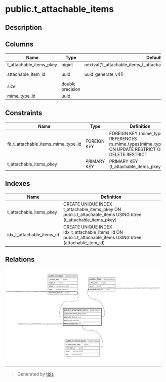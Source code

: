 # public.t_attachable_items

## Description

## Columns

| Name | Type | Default | Nullable | Children | Parents | Comment |
| ---- | ---- | ------- | -------- | -------- | ------- | ------- |
| t_attachable_items_pkey | bigint | nextval('t_attachable_items_t_attachable_items_pkey_seq'::regclass) | false |  |  |  |
| attachable_item_id | uuid | uuid_generate_v4() | false | [public.t_images](public.t_images.md) [public.t_files](public.t_files.md) |  |  |
| size | double precision |  | true |  |  |  |
| mime_type_id | uuid |  | false |  | [public.m_mime_types](public.m_mime_types.md) |  |

## Constraints

| Name | Type | Definition |
| ---- | ---- | ---------- |
| fk_t_attachable_items_mime_type_id | FOREIGN KEY | FOREIGN KEY (mime_type_id) REFERENCES m_mime_types(mime_type_id) ON UPDATE RESTRICT ON DELETE RESTRICT |
| t_attachable_items_pkey | PRIMARY KEY | PRIMARY KEY (t_attachable_items_pkey) |

## Indexes

| Name | Definition |
| ---- | ---------- |
| t_attachable_items_pkey | CREATE UNIQUE INDEX t_attachable_items_pkey ON public.t_attachable_items USING btree (t_attachable_items_pkey) |
| idx_t_attachable_items_id | CREATE UNIQUE INDEX idx_t_attachable_items_id ON public.t_attachable_items USING btree (attachable_item_id) |

## Relations

![er](public.t_attachable_items.svg)

---

> Generated by [tbls](https://github.com/k1LoW/tbls)
